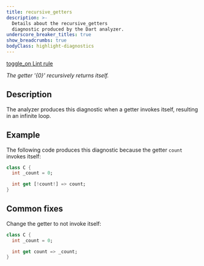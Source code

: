 ```yaml
---
title: recursive_getters
description: >-
  Details about the recursive_getters
  diagnostic produced by the Dart analyzer.
underscore_breaker_titles: true
show_breadcrumbs: true
bodyClass: highlight-diagnostics
---
```


<div class="tags">
  <a class="tag-label"
      href="/tools/linter-rules/recursive_getters"
      title="Learn about the lint rule that enables this diagnostic."
      aria-label="Learn about the lint rule that enables this diagnostic."
      target="_blank">
    <span class="material-symbols" aria-hidden="true">toggle_on</span>
    <span>Lint rule</span>
  </a>
</div>

_The getter '{0}' recursively returns itself._

## Description

The analyzer produces this diagnostic when a getter invokes itself,
resulting in an infinite loop.

## Example

The following code produces this diagnostic because the getter `count`
invokes itself:

```dart
class C {
  int _count = 0;

  int get [!count!] => count;
}
```

## Common fixes

Change the getter to not invoke itself:

```dart
class C {
  int _count = 0;

  int get count => _count;
}
```

